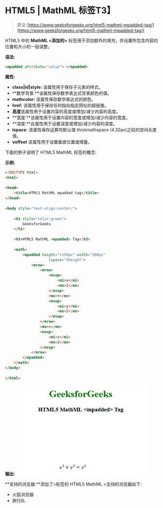 # HTML5 | MathML <mpadded>标签</mpadded>T3】

> 原文:[https://www.geeksforgeeks.org/html5-mathml-mpadded-tag/](https://www.geeksforgeeks.org/html5-mathml-mpadded-tag/)

HTML5 中的 **MathML <添加的>** 标签用于添加额外的填充，并设置所包含内容的位置和大小的一般调整。

**语法:**

```html
<mpadded attribute="value"> </mpadded> 
```

**属性:**

*   **class|id|style:** 该属性用于保存子元素的样式。
*   **数学背景:**该属性保存数学表达式背景颜色的值。
*   **mathcolor:** 该属性保存数学表达式的颜色。
*   **href:** 该属性用于保存任何指向指定网址的超链接。
*   **高度**该属性用于设置内容的高度或增加/减少内容的高度。
*   **宽度:**该属性用于设置内容的宽度或增加/减少内容的宽度。
*   **深度:**此属性用于设置深度或增加/减少内容的深度。
*   **lspace:** 该属性保存运算符默认值 thickmathspace (4.32px)之前的空间长度值。
*   **voffset** 该属性用于设置垂直位置或增量。

下面的例子说明了 HTML5 MathML <mpadded>标签的概念:</mpadded>

**示例:**

```html
<!DOCTYPE html>
<html>

<head>
    <title>HTML5 MathML mpadded tag</title>
</head>

<body style="text-align:center;">

    <h1 style="color:green">
        GeeksforGeeks
    </h1>

    <h3>HTML5 MathML <mpadded> Tag</h3>

    <math>
        <mpadded height="+150px" width="200px"
                    lspace="2height">
            <mrow>
                <mrow>
                    <msup>
                        <mi>x</mi>
                        <mn>2</mn>
                    </msup>
                    <mo>+</mo>
                    <msup>
                        <mi>y</mi>
                        <mn>2</mn>
                    </msup>
                </mrow>
                <mo>=</mo>
                <msup>
                    <mi>z</mi>
                    <mn>2</mn>
                </msup>
            </mrow>
        </mpadded>
    </math>
</body>

</html>
```

**输出:**
![](img/7c7849c50017d9d59cd9dfaee662c920.png)

**支持的浏览器:**添加了>标签的 HTML5 MathML <支持的浏览器如下:

*   火狐浏览器
*   旅行队